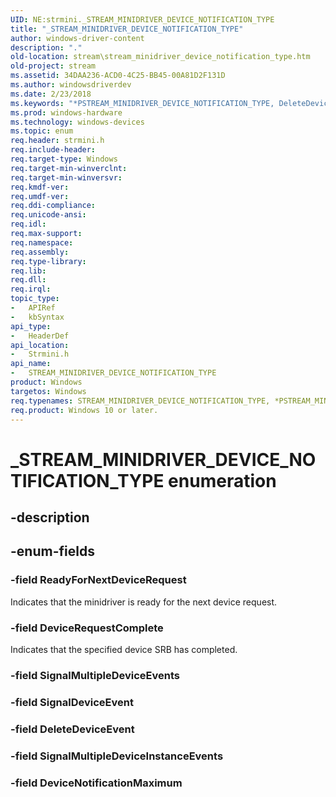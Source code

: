 ```yaml
---
UID: NE:strmini._STREAM_MINIDRIVER_DEVICE_NOTIFICATION_TYPE
title: "_STREAM_MINIDRIVER_DEVICE_NOTIFICATION_TYPE"
author: windows-driver-content
description: "."
old-location: stream\stream_minidriver_device_notification_type.htm
old-project: stream
ms.assetid: 34DAA236-ACD0-4C25-BB45-00A81D2F131D
ms.author: windowsdriverdev
ms.date: 2/23/2018
ms.keywords: "*PSTREAM_MINIDRIVER_DEVICE_NOTIFICATION_TYPE, DeleteDeviceEvent, DeviceNotificationMaximum, DeviceRequestComplete, PSTREAM_MINIDRIVER_DEVICE_NOTIFICATION_TYPE, PSTREAM_MINIDRIVER_DEVICE_NOTIFICATION_TYPE enumeration pointer [Streaming Media Devices], ReadyForNextDeviceRequest, STREAM_MINIDRIVER_DEVICE_NOTIFICATION_TYPE, STREAM_MINIDRIVER_DEVICE_NOTIFICATION_TYPE enumeration [Streaming Media Devices], SignalDeviceEvent, SignalMultipleDeviceEvents, SignalMultipleDeviceInstanceEvents, _STREAM_MINIDRIVER_DEVICE_NOTIFICATION_TYPE, stream.stream_minidriver_device_notification_type, strmini/DeleteDeviceEvent, strmini/DeviceNotificationMaximum, strmini/DeviceRequestComplete, strmini/PSTREAM_MINIDRIVER_DEVICE_NOTIFICATION_TYPE, strmini/ReadyForNextDeviceRequest, strmini/STREAM_MINIDRIVER_DEVICE_NOTIFICATION_TYPE, strmini/SignalDeviceEvent, strmini/SignalMultipleDeviceEvents, strmini/SignalMultipleDeviceInstanceEvents"
ms.prod: windows-hardware
ms.technology: windows-devices
ms.topic: enum
req.header: strmini.h
req.include-header: 
req.target-type: Windows
req.target-min-winverclnt: 
req.target-min-winversvr: 
req.kmdf-ver: 
req.umdf-ver: 
req.ddi-compliance: 
req.unicode-ansi: 
req.idl: 
req.max-support: 
req.namespace: 
req.assembly: 
req.type-library: 
req.lib: 
req.dll: 
req.irql: 
topic_type:
-	APIRef
-	kbSyntax
api_type:
-	HeaderDef
api_location:
-	Strmini.h
api_name:
-	STREAM_MINIDRIVER_DEVICE_NOTIFICATION_TYPE
product: Windows
targetos: Windows
req.typenames: STREAM_MINIDRIVER_DEVICE_NOTIFICATION_TYPE, *PSTREAM_MINIDRIVER_DEVICE_NOTIFICATION_TYPE
req.product: Windows 10 or later.
---
```


# _STREAM_MINIDRIVER_DEVICE_NOTIFICATION_TYPE enumeration


## -description





## -enum-fields




### -field ReadyForNextDeviceRequest

Indicates that the minidriver is ready for the next device request.


### -field DeviceRequestComplete

Indicates that the specified device SRB has completed.


### -field SignalMultipleDeviceEvents


### -field SignalDeviceEvent


### -field DeleteDeviceEvent


### -field SignalMultipleDeviceInstanceEvents


### -field DeviceNotificationMaximum

